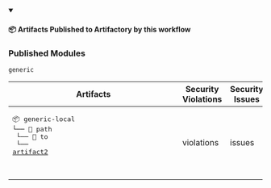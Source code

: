


<details open>

<summary> <h4> 📦 Artifacts Published to Artifactory by this workflow </h4></summary><p></p>



### Published Modules



`generic`



|  Artifacts |  Security Violations | Security Issues |
|------------|---------------------|------------------|
 |<pre>📦 generic-local<br>└── 📁 path<br>    └── 📁 to<br>        └── <a href='https://myplatform.com/ui/repos/tree/General/generic-local/path/to/artifact2?clearFilter=true' target="_blank">artifact2</a><br><br>&nbsp;&nbsp;&nbsp;&nbsp;&nbsp;&nbsp;&nbsp;&nbsp;&nbsp;&nbsp;&nbsp;&nbsp;&nbsp;&nbsp;&nbsp;&nbsp;&nbsp;&nbsp;&nbsp;&nbsp;&nbsp;&nbsp;&nbsp;&nbsp;&nbsp;&nbsp;&nbsp;&nbsp;&nbsp;&nbsp;&nbsp;&nbsp;&nbsp;&nbsp;&nbsp;&nbsp;&nbsp;&nbsp;&nbsp;&nbsp;&nbsp;</pre> | violations | issues |


</details>


